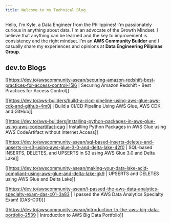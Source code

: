 ```yaml
---
title: Welcome to my Technical Blog
---
```


Hello, I'm Kyle, a Data Engineer from the Philippines! I'm passionately curious in anything about data. I'm an advocate of the Growth Mindset. I believe that anything can be learned and the key to improvement is consistency and the right mindset. I'm an **AWS Community Builder** and I casually share my experiences and opinions at **Data Engineering Pilipinas Group**.

## **dev.to Blogs**

[[https://dev.to/awscommunity-asean/securing-amazon-redshift-best-practices-for-access-control-15l6 | Securing Amazon Redshift - Best Practices for Access Control]]

[[https://dev.to/aws-builders/build-a-cicd-pipeline-using-aws-glue-aws-cdk-and-github-4m0j | Build a CI/CD Pipeline Using AWS Glue, AWS CDK and GitHub]]

[[https://dev.to/aws-builders/installing-python-packages-in-aws-glue-using-aws-codeartifact-cag | Installing Python Packages in AWS Glue using AWS CodeArtifact without Internet Access]]

[[https://dev.to/awscommunity-asean/sql-based-inserts-deletes-and-upserts-in-s3-using-aws-glue-3-0-and-delta-lake-42f0 | SQL-based INSERTS, DELETES, and UPSERTS in S3 using AWS Glue 3.0 and Delta Lake]]

[[https://dev.to/awscommunity-asean/making-your-data-lake-acid-compliant-using-aws-glue-and-delta-lake-gk9 | UPSERTS and DELETES using AWS Glue and Delta Lake]]

[[https://dev.to/awscommunity-asean/i-passed-the-aws-data-analytics-specialty-exam-das-c01-3a83 | I passed the AWS Data Analytics Specialty Exam! (DAS-C01)]]

[[https://dev.to/awscommunity-asean/introduction-to-the-aws-big-data-portfolio-2539 | Introduction to AWS Big Data Portfolio]]
